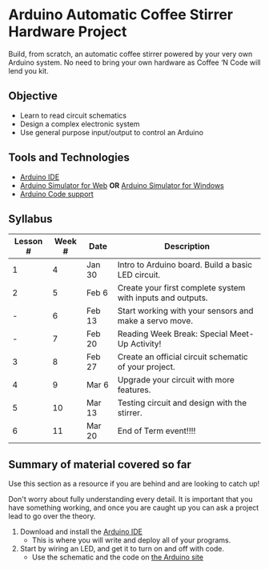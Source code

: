 # Arduino Automatic Coffee Stirrer Hardware Project

Build, from scratch, an automatic coffee stirrer powered by your very own Arduino system.  No need to bring your own hardware as Coffee ‘N Code will lend you kit.

## Objective
* Learn to read circuit schematics
* Design a complex electronic system
* Use general purpose input/output to control an Arduino

## Tools and Technologies
* [Arduino IDE](https://www.arduino.cc/en/Main/Software)
* [Arduino Simulator for Web](https://www.tinkercad.com/circuits)
**OR**
[Arduino Simulator for Windows](https://www.sites.google.com/site/unoardusim/services)
* [Arduino Code support](https://www.arduino.cc/en/Tutorial/BuiltInExamples)

## Syllabus
| Lesson # | Week # | Date          | Description                                           |
| -------- | ------ | ------------- | ------------------------------------------------------|
| 1        | 4      | Jan 30  | Intro to Arduino board. Build a basic LED circuit.                       |
| 2        | 5      | Feb 6 | Create your first complete system with inputs and outputs.     |
| -        | 6      | Feb 13  | Start working with your sensors and make a servo move.       |
| -        | 7      | Feb 20 | Reading Week Break: Special Meet-Up Activity!         |
| 3        | 8      | Feb 27 | Create an official circuit schematic of your project.    |
| 4        | 9      | Mar 6 | Upgrade your circuit with more features.|
| 5        | 10     | Mar 13 | Testing circuit and design with the stirrer. |
| 6        | 11     | Mar 20 |End of Term event!!!! |


## Summary of material covered so far
Use this section as a resource if you are behind and are looking to catch up!

Don't worry about fully understanding every detail. It is important that you have something working, and once you are caught up you can ask a project lead to go over the theory.

1. Download and install the [Arduino IDE](https://www.arduino.cc/en/Main/Software)
    - This is where you will write and deploy all of your programs.
2. Start by wiring an LED, and get it to turn on and off with code.
    - Use the schematic and the code on [the Arduino site](https://www.arduino.cc/en/tutorial/blink)

